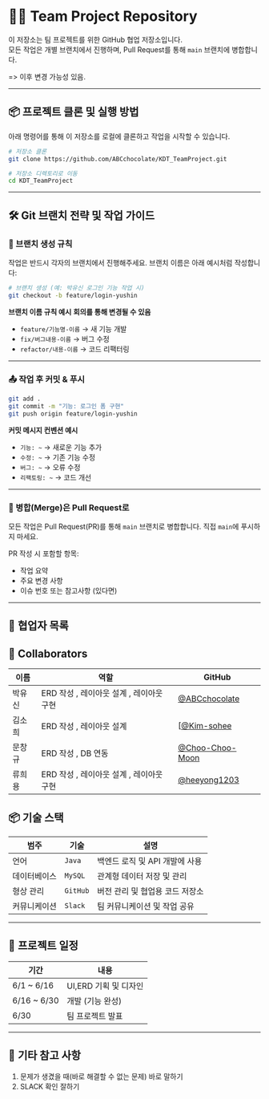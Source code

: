# 🧑‍💻 Team Project Repository

이 저장소는 팀 프로젝트를 위한 GitHub 협업 저장소입니다.  
모든 작업은 개별 브랜치에서 진행하며, Pull Request를 통해 `main` 브랜치에 병합합니다.

=> 이후 변경 가능성 있음.

---

## 📦 프로젝트 클론 및 실행 방법

아래 명령어를 통해 이 저장소를 로컬에 클론하고 작업을 시작할 수 있습니다.

```bash
# 저장소 클론
git clone https://github.com/ABCchocolate/KDT_TeamProject.git

# 저장소 디렉토리로 이동
cd KDT_TeamProject
````
---

## 🛠️ Git 브랜치 전략 및 작업 가이드

### 🔀 브랜치 생성 규칙

작업은 반드시 각자의 브랜치에서 진행해주세요.
브랜치 이름은 아래 예시처럼 작성합니다:

```bash
# 브랜치 생성 (예: 박유신 로그인 기능 작업 시)
git checkout -b feature/login-yushin
```

**브랜치 이름 규칙 예시**
 __회의를 통해 변경될 수 있음__
* `feature/기능명-이름` → 새 기능 개발
* `fix/버그내용-이름` → 버그 수정
* `refactor/내용-이름` → 코드 리팩터링

---

### 📤 작업 후 커밋 & 푸시

```bash
git add .
git commit -m "기능: 로그인 폼 구현"
git push origin feature/login-yushin
```

**커밋 메시지 컨벤션 예시**

* `기능: ~` → 새로운 기능 추가
* `수정: ~` → 기존 기능 수정
* `버그: ~` → 오류 수정
* `리팩토링: ~` → 코드 개선

---

### 🔁 병합(Merge)은 Pull Request로

모든 작업은 Pull Request(PR)를 통해 `main` 브랜치로 병합합니다.
직접 `main`에 푸시하지 마세요.

PR 작성 시 포함할 항목:

* 작업 요약
* 주요 변경 사항
* 이슈 번호 또는 참고사항 (있다면)

---

## 🙋 협업자 목록
## 👥 Collaborators

| 이름 | 역할 | GitHub |
|------|------|--------|
| 박유신 | ERD 작성 , 레이아웃 설계 , 레이아웃 구현| [@ABCchocolate](https://github.com/ABCchocolate) |
| 김소희 | ERD 작성 , 레이아웃 설계| [[@Kim-sohee](https://github.com/Kim-sohee) |
| 문창규 | ERD 작성 , DB 연동 | [@Choo-Choo-Moon](https://github.com/Choo-Choo-Moon) |
| 류희용 | ERD 작성 , 레이아웃 설계 , 레이아웃 구현| [@heeyong1203](https://github.com/heeyong1203) |

## 📦 기술 스택

| 범주     | 기술       | 설명                  |
| ------ | -------- | ------------------- |
| 언어     | `Java`   | 백엔드 로직 및 API 개발에 사용 |
| 데이터베이스 | `MySQL`  | 관계형 데이터 저장 및 관리     |
| 형상 관리  | `GitHub` | 버전 관리 및 협업용 코드 저장소  |
| 커뮤니케이션 | `Slack`  | 팀 커뮤니케이션 및 작업 공유    |


---
## 📅 프로젝트 일정

| 기간 | 내용 |
|------|------|
| 6/1 ~ 6/16 | UI,ERD 기획 및 디자인 |
| 6/16 ~ 6/30 | 개발 (기능 완성) |
| 6/30| 팀 프로젝트 발표 |

----

## 📎 기타 참고 사항
1. 문제가 생겼을 때(바로 해결할 수 없는 문제) 바로 말하기
2. SLACK 확인 잘하기
